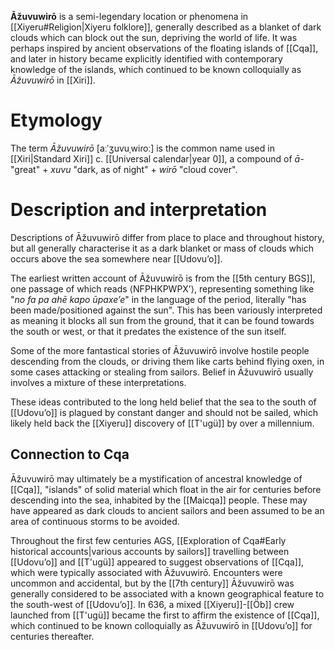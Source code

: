 **Āžuvuwirō** is a semi-legendary location or phenomena in [[Xiyeru#Religion|Xiyeru folklore]], generally described as a blanket of dark clouds which can block out the sun, depriving the world of life. It was perhaps inspired by ancient observations of the floating islands of [[Cqa]], and later in history became explicitly identified with contemporary knowledge of the islands, which  continued to be known colloquially as *Āžuvuwirō* in [[Xiri]].
# Etymology
The term *Āžuvuwirō* [aːˈʒuvuˌwiɾoː] is the common name used in [[Xiri|Standard Xiri]] c. [[Universal calendar|year 0]], a compound of *ā-* "great" + *xuvu* "dark, as of night" + *wirō* "cloud cover".
# Description and interpretation
Descriptions of Āžuvuwirō differ from place to place and throughout history, but all generally characterise it as a dark blanket or mass of clouds which occurs above the sea somewhere near [[Udovuʼo]].

The earliest written account of Āžuvuwirō is from the [[5th century BGS]], one passage of which reads ⟨NFPHKPWPXʼ⟩, representing something like "*no fa pa ahē kapo ūpaxeʼe*" in the language of the period, literally "has been made/positioned against the sun". This has been variously interpreted as meaning it blocks all sun from the ground, that it can be found towards the south or west, or that it predates the existence of the sun itself.

Some of the more fantastical stories of Āžuvuwirō involve hostile people descending from the clouds, or driving them like carts behind flying oxen, in some cases attacking or stealing from sailors. Belief in Āžuvuwirō usually involves a mixture of these interpretations.

These ideas contributed to the long held belief that the sea to the south of [[Udovuʼo]] is plagued by constant danger and should not be sailed, which likely held back the [[Xiyeru]] discovery of [[T'ugü]] by over a millennium.
## Connection to Cqa
Āžuvuwirō may ultimately be a mystification of ancestral knowledge of [[Cqa]], "islands" of solid material which float in the air for centuries before descending into the sea, inhabited by the [[Maicqa]] people. These may have appeared as dark clouds to ancient sailors and been assumed to be an area of continuous storms to be avoided.

Throughout the first few centuries AGS, [[Exploration of Cqa#Early historical accounts|various accounts by sailors]] travelling between [[Udovuʼo]] and [[T'ugü]] appeared to suggest observations of [[Cqa]], which were typically associated with Āžuvuwirō. Encounters were uncommon and accidental, but by the [[7th century]] Āžuvuwirō was generally considered to be associated with a known geographical feature to the south-west of [[Udovuʼo]]. In 636, a mixed [[Xiyeru]]-[[Öb]] crew launched from [[T'ugü]] became the first to affirm the existence of [[Cqa]], which continued to be known colloquially as Āžuvuwirō in [[Udovuʼo]] for centuries thereafter.